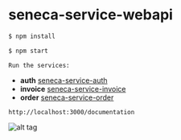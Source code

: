 # seneca-service-webapi

```sh
$ npm install
```

```sh
$ npm start
```

`Run the services:`

* **auth** [seneca-service-auth](https://github.com/FernandoCagale/seneca-service-auth)
* **invoice** [seneca-service-invoice](https://github.com/FernandoCagale/seneca-service-invoice)
* **order** [seneca-service-order](https://github.com/FernandoCagale/seneca-service-order)


`http://localhost:3000/documentation`

![alt tag](https://github.com/FernandoCagale/seneca-service-webapi/blob/master/img/WebAPI.png)
